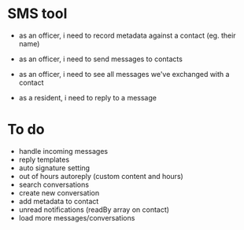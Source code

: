 # SMS tool

- as an officer, i need to record metadata against a contact (eg. their name)

- as an officer, i need to send messages to contacts

- as an officer, i need to see all messages we've exchanged with a contact

- as a resident, i need to reply to a message

# To do

- handle incoming messages
- reply templates
- auto signature setting
- out of hours autoreply (custom content and hours)
- search conversations
- create new conversation
- add metadata to contact
- unread notifications (readBy array on contact)
- load more messages/conversations
